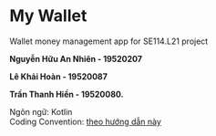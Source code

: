 # My Wallet
 Wallet money management app for SE114.L21 project  
 
 **Nguyễn Hữu An Nhiên - 19520207**
 
 **Lê Khải Hoàn - 19520087**
 
 **Trần Thanh Hiền - 19520080.**

 Ngôn ngữ: Kotlin  
 Coding Convention: [theo hướng dẫn này](https://hackmd.io/@annhienkt/rJu1NlfrO)
 
